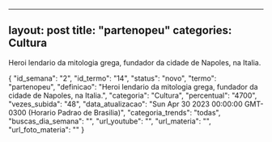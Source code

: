 
  ---
  layout: post
  title: "partenopeu"
  categories: Cultura
  ---
  Heroi lendario da mitologia grega, fundador da cidade de Napoles, na Italia.

  {
  "id_semana": "2",
  "id_termo": "14",
  "status": "novo",
  "termo": "partenopeu",
  "definicao": "Heroi lendario da mitologia grega, fundador da cidade de Napoles, na Italia.",
  "categoria": "Cultura",
  "percentual": "4700",
  "vezes_subida": "48",
  "data_atualizacao": "Sun Apr 30 2023 00:00:00 GMT-0300 (Horario Padrao de Brasilia)",
  "categoria_trends": "todas",
  "buscas_dia_semana": "",
  "url_youtube": "",
  "url_materia": "",
  "url_foto_materia": ""
}
